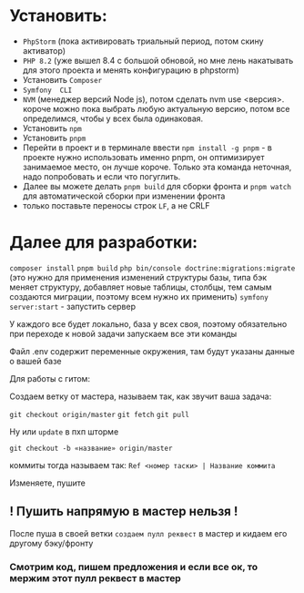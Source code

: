 # Установить:
- `PhpStorm` (пока активировать триальный период, потом скину активатор)
- `PHP 8.2` (уже вышел 8.4 с большой обновой, но мне лень накатывать для этого проекта и менять конфигурацию в phpstorm)
- Установить `Composer`
- `Symfony  CLI`
- `NVM` (менеджер версий Node js), потом сделать nvm use <версия>. короче можно пока выбрать любую актуальную версию, потом все определимся, чтобы у всех была одинаковая.
- Установить `npm`
- Установить `pnpm` 
- Перейти в проект и в терминале ввести ```npm install -g pnpm``` - в проекте нужно использовать именно pnpm, он оптимизирует занимаемое место, он лучше короче. Только эта команда неточная, надо попробовать и если что погуглить.
- Далее вы можете делать ```pnpm build``` для сборки фронта и ```pnpm watch``` для автоматической сборки при изменении фронта
- только поставьте переносы строк `LF`, а не CRLF

# Далее для разработки:
```composer install```
```pnpm build```
```php bin/console doctrine:migrations:migrate``` (это нужно для применения изменений структуры базы, типа бэк меняет структуру, добавляет новые таблицы, столбцы, тем самым создаются миграции, поэтому всем нужно их применить)
```symfony server:start``` - запустить сервер

У каждого все будет локально, база у всех своя, поэтому обязательно при переходе к новой задачи запускаем все эти команды

Файл .env содержит переменные окружения, там будут указаны данные о вашей базе

Для работы с гитом:

Создаем ветку от мастера, называем так, как звучит ваша задача:

```git checkout origin/master```
```git fetch```
```git pull```

Ну или `update` в пхп шторме

```git checkout -b «название» origin/master```

коммиты тогда называем так: `Ref <номер таски> | Название коммита`

Изменяете, пушите

## ! Пушить напрямую в мастер нельзя !

После пуша в своей ветки `создаем пулл реквест` в мастер и кидаем его другому бэку/фронту

### Смотрим код, пишем предложения и если все ок, то мержим этот пулл реквест в мастер
